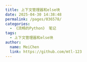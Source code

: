 ```yaml
---
title: 上下文管理器和else块
date: 2025-04-30 14:38:48
permalink: /pages/036578/
categories:
  - 《流畅的Python》 笔记
tags:
  - 上下文管理器和else块
author:
  name: MeiChen
  link: https://github.com/mtl-123
---
```

